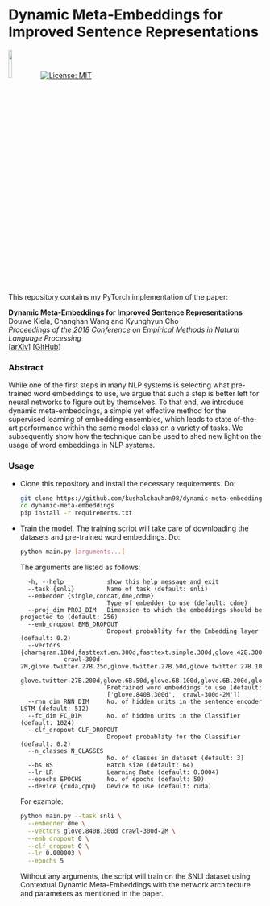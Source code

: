 # Dynamic Meta-Embeddings for Improved Sentence Representations

<img src="https://upload.wikimedia.org/wikipedia/commons/9/96/Pytorch_logo.png" width="12%"> [![License: MIT](https://img.shields.io/badge/License-MIT-yellow.svg)](https://opensource.org/licenses/MIT)



This repository contains my PyTorch implementation of the paper:



**Dynamic Meta-Embeddings for Improved Sentence Representations**<br>
Douwe Kiela, Changhan Wang and Kyunghyun Cho<br>
*Proceedings of the 2018 Conference on Empirical Methods in Natural Language Processing*<br>
[[arXiv](https://arxiv.org/abs/1804.07983)] [[GitHub](https://github.com/facebookresearch/DME)]



### Abstract

While one of the first steps in many NLP systems is selecting what pre-trained word embeddings to use, we argue that such a step is better left for neural networks to figure out by themselves. To that end, we introduce dynamic meta-embeddings, a simple yet effective method for the supervised learning of embedding ensembles, which leads to state of-the-art performance within the same model class on a variety of tasks. We subsequently show how the technique can be used to shed new light on the usage of word embeddings in NLP systems.



### Usage

- Clone this repository and install the necessary requirements. Do:

  ```bash
  git clone https://github.com/kushalchauhan98/dynamic-meta-embeddings.git
  cd dynamic-meta-embeddings
  pip install -r requirements.txt
  ```

- Train the model. The training script will take care of downloading the datasets and pre-trained word embeddings. Do:

  ```bash
  python main.py [arguments...]
  ```

  The arguments are listed as follows:

  ```
    -h, --help            show this help message and exit
    --task {snli}         Name of task (default: snli)
    --embedder {single,concat,dme,cdme}
                          Type of embedder to use (default: cdme)
    --proj_dim PROJ_DIM   Dimension to which the embeddings should be projected to (default: 256)
    --emb_dropout EMB_DROPOUT
                          Dropout probablity for the Embedding layer (default: 0.2)
    --vectors {charngram.100d,fasttext.en.300d,fasttext.simple.300d,glove.42B.300d,glove.840B.300d,
              crawl-300d-2M,glove.twitter.27B.25d,glove.twitter.27B.50d,glove.twitter.27B.100d,
              glove.twitter.27B.200d,glove.6B.50d,glove.6B.100d,glove.6B.200d,glove.6B.300d}
                          Pretrained word embeddings to use (default:
                          ['glove.840B.300d', 'crawl-300d-2M'])
    --rnn_dim RNN_DIM     No. of hidden units in the sentence encoder LSTM (default: 512)
    --fc_dim FC_DIM       No. of hidden units in the Classifier (default: 1024)
    --clf_dropout CLF_DROPOUT
                          Dropout probablity for the Classifier (default: 0.2)
    --n_classes N_CLASSES
                          No. of classes in dataset (default: 3)
    --bs BS               Batch size (default: 64)
    --lr LR               Learning Rate (default: 0.0004)
    --epochs EPOCHS       No. of epochs (default: 50)
    --device {cuda,cpu}   Device to use (default: cuda)
  ```

  For example:

  ```bash
  python main.py --task snli \
  	--embedder dme \
  	--vectors glove.840B.300d crawl-300d-2M \
  	--emb_dropout 0 \
  	--clf_dropout 0 \
  	--lr 0.000003 \
  	--epochs 5
  ```

  Without any arguments, the script will train on the SNLI dataset using Contextual Dynamic Meta-Embeddings with the network architecture and parameters as mentioned in the paper.

